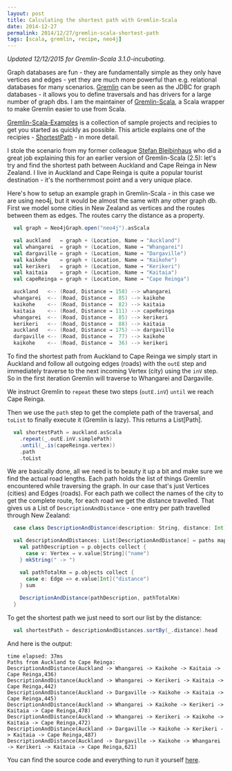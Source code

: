 ```yaml
---
layout: post
title: Calculating the shortest path with Gremlin-Scala
date: 2014-12-27
permalink: 2014/12/27/gremlin-scala-shortest-path
tags: [scala, gremlin, recipe, neo4j]
---
```


_Updated 12/12/2015 for Gremlin-Scala 3.1.0-incubating._

Graph databases are fun - they are fundamentally simple as they only have vertices and edges - yet they are much more powerful than e.g. relational databases for many scenarios.
[Gremlin](https://github.com/tinkerpop/tinkerpop3) can be seen as the JDBC for graph databases - it allows you to define traversals and has drivers for a large number of graph dbs. I am the maintainer of [Gremlin-Scala](https://github.com/mpollmeier/gremlin-scala), a Scala wrapper to make Gremlin easier to use from Scala. 

[Gremlin-Scala-Examples](https://github.com/mpollmeier/gremlin-scala-examples) is a collection of sample projects and recipies to get you started as quickly as possible. This article explains one of the recipies - [ShortestPath](https://github.com/mpollmeier/gremlin-scala-examples/blob/master/neo4j/src/test/scala/ShortestPathSpec.scala) - in more detail.

I stole the scenario from my former colleague [Stefan Bleibinhaus](http://bleibinha.us/blog/2013/10/scala-and-graph-databases-with-gremlin-scala) who did a great job explaining this for an earlier version of Gremlin-Scala (2.5): let's try and find the shortest path between Auckland and Cape Reinga in New Zealand. I live in Auckland and Cape Reinga is quite a popular tourist destination - it's the northernmost point and a very unique place.

Here's how to setup an example graph in Gremlin-Scala - in this case we are using neo4j, but it would be almost the same with any other graph db. First we model some cities in New Zealand as vertices and the routes between them as edges. The routes carry the distance as a property. 

```scala
  val graph = Neo4jGraph.open("neo4j").asScala

  val auckland   = graph + (Location, Name → "Auckland")
  val whangarei  = graph + (Location, Name → "Whangarei")
  val dargaville = graph + (Location, Name → "Dargaville")
  val kaikohe    = graph + (Location, Name → "Kaikohe")
  val kerikeri   = graph + (Location, Name → "Kerikeri")
  val kaitaia    = graph + (Location, Name → "Kaitaia")
  val capeReinga = graph + (Location, Name → "Cape Reinga")

  auckland   <-- (Road, Distance → 158) --> whangarei
  whangarei  <-- (Road, Distance →  85) --> kaikohe
  kaikohe    <-- (Road, Distance →  82) --> kaitaia
  kaitaia    <-- (Road, Distance → 111) --> capeReinga
  whangarei  <-- (Road, Distance →  85) --> kerikeri
  kerikeri   <-- (Road, Distance →  88) --> kaitaia
  auckland   <-- (Road, Distance → 175) --> dargaville
  dargaville <-- (Road, Distance →  77) --> kaikohe
  kaikohe    <-- (Road, Distance →  36) --> kerikeri
```

To find the shortest path from Auckland to Cape Reinga we simply start in Auckland and follow all outgoing edges (roads) with the `outE` step and immediately traverse to the next incoming Vertex (city) using the `inV` step. So in the first iteration Gremlin will traverse to Whangarei and Dargaville.

We instruct Gremlin to `repeat` these two steps (`outE.inV`) `until` we reach Cape Reinga. 

Then we use the `path` step to get the complete path of the traversal, and `toList` to finally execute it (Gremlin is lazy). This returns a List[Path].

```scala
  val shortestPath = auckland.asScala
    .repeat(_.outE.inV.simplePath)
    .until(_.is(capeReinga.vertex))
    .path
    .toList
```

We are basically done, all we need is to beauty it up a bit and make sure we find the actual road lengths. Each path holds the list of things Gremlin encountered  while traversing the graph. In our case that's just Vertices (cities) and Edges (roads). For each path we collect the names of the city to get the complete route, for each road we get the distance travelled. That gives us a List of `DescriptionAndDistance` - one entry per path travelled through New Zealand: 

```scala
  case class DescriptionAndDistance(description: String, distance: Int)

  val descriptionAndDistances: List[DescriptionAndDistance] = paths map { p: Path ⇒
    val pathDescription = p.objects collect {
      case v: Vertex ⇒ v.value[String]("name")
    } mkString(" -> ")

    val pathTotalKm = p.objects collect {
      case e: Edge => e.value[Int]("distance")
    } sum
    
    DescriptionAndDistance(pathDescription, pathTotalKm)
  } 
```

To get the shortest path we just need to sort our list by the distance:

```scala
  val shortestPath = descriptionAndDistances.sortBy(_.distance).head
```

And here is the output:

```
time elapsed: 37ms
Paths from Auckland to Cape Reinga:
DescriptionAndDistance(Auckland -> Whangarei -> Kaikohe -> Kaitaia -> Cape Reinga,436)
DescriptionAndDistance(Auckland -> Whangarei -> Kerikeri -> Kaitaia -> Cape Reinga,442)
DescriptionAndDistance(Auckland -> Dargaville -> Kaikohe -> Kaitaia -> Cape Reinga,445)
DescriptionAndDistance(Auckland -> Whangarei -> Kaikohe -> Kerikeri -> Kaitaia -> Cape Reinga,478)
DescriptionAndDistance(Auckland -> Whangarei -> Kerikeri -> Kaikohe -> Kaitaia -> Cape Reinga,472)
DescriptionAndDistance(Auckland -> Dargaville -> Kaikohe -> Kerikeri -> Kaitaia -> Cape Reinga,487)
DescriptionAndDistance(Auckland -> Dargaville -> Kaikohe -> Whangarei -> Kerikeri -> Kaitaia -> Cape Reinga,621)
```

You can find the source code and everything to run it yourself [here](https://github.com/mpollmeier/gremlin-scala-examples/blob/master/neo4j/src/test/scala/ShortestPathSpec.scala). 
